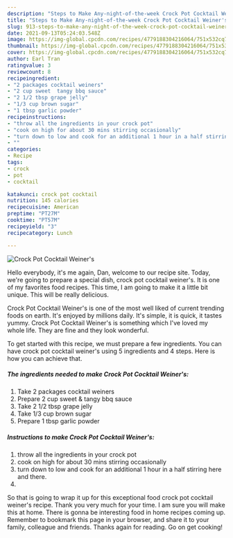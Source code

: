 ```yaml
---
description: "Steps to Make Any-night-of-the-week Crock Pot Cocktail Weiner's"
title: "Steps to Make Any-night-of-the-week Crock Pot Cocktail Weiner's"
slug: 913-steps-to-make-any-night-of-the-week-crock-pot-cocktail-weiner-and-39-s
date: 2021-09-13T05:24:03.548Z
image: https://img-global.cpcdn.com/recipes/4779188304216064/751x532cq70/crock-pot-cocktail-weiners-recipe-main-photo.jpg
thumbnail: https://img-global.cpcdn.com/recipes/4779188304216064/751x532cq70/crock-pot-cocktail-weiners-recipe-main-photo.jpg
cover: https://img-global.cpcdn.com/recipes/4779188304216064/751x532cq70/crock-pot-cocktail-weiners-recipe-main-photo.jpg
author: Earl Tran
ratingvalue: 3
reviewcount: 8
recipeingredient:
- "2 packages cocktail weiners"
- "2 cup sweet  tangy bbq sauce"
- "2 1/2 tbsp grape jelly"
- "1/3 cup brown sugar"
- "1 tbsp garlic powder"
recipeinstructions:
- "throw all the ingredients in your crock pot"
- "cook on high for about 30 mins stirring occasionally"
- "turn down to low and cook for an additional 1 hour in a half stirring here and there."
- ""
categories:
- Recipe
tags:
- crock
- pot
- cocktail

katakunci: crock pot cocktail 
nutrition: 145 calories
recipecuisine: American
preptime: "PT27M"
cooktime: "PT57M"
recipeyield: "3"
recipecategory: Lunch

---
```



![Crock Pot Cocktail Weiner&#39;s](https://img-global.cpcdn.com/recipes/4779188304216064/751x532cq70/crock-pot-cocktail-weiners-recipe-main-photo.jpg)

Hello everybody, it's me again, Dan, welcome to our recipe site. Today, we're going to prepare a special dish, crock pot cocktail weiner&#39;s. It is one of my favorites food recipes. This time, I am going to make it a little bit unique. This will be really delicious.



Crock Pot Cocktail Weiner&#39;s is one of the most well liked of current trending foods on earth. It's enjoyed by millions daily. It's simple, it is quick, it tastes yummy. Crock Pot Cocktail Weiner&#39;s is something which I've loved my whole life. They are fine and they look wonderful.


To get started with this recipe, we must prepare a few ingredients. You can have crock pot cocktail weiner&#39;s using 5 ingredients and 4 steps. Here is how you can achieve that.

<!--inarticleads1-->

##### The ingredients needed to make Crock Pot Cocktail Weiner&#39;s:

1. Take 2 packages cocktail weiners
1. Prepare 2 cup sweet &amp; tangy bbq sauce
1. Take 2 1/2 tbsp grape jelly
1. Take 1/3 cup brown sugar
1. Prepare 1 tbsp garlic powder




<!--inarticleads2-->

##### Instructions to make Crock Pot Cocktail Weiner&#39;s:

1. throw all the ingredients in your crock pot
1. cook on high for about 30 mins stirring occasionally
1. turn down to low and cook for an additional 1 hour in a half stirring here and there.
1. 




So that is going to wrap it up for this exceptional food crock pot cocktail weiner&#39;s recipe. Thank you very much for your time. I am sure you will make this at home. There is gonna be interesting food in home recipes coming up. Remember to bookmark this page in your browser, and share it to your family, colleague and friends. Thanks again for reading. Go on get cooking!
